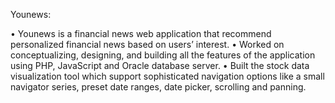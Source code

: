 Younews: 

•	Younews is a financial news web application that recommend personalized financial news based on users’ interest. 
•	Worked on conceptualizing, designing, and building all the features of the application using PHP, JavaScript and Oracle database server. 
•	Built the stock data visualization tool which support sophisticated navigation options like a small navigator series, preset date ranges, date picker, scrolling and panning.
